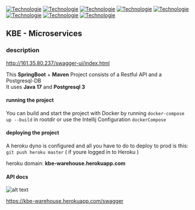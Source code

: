 [![Technologie](https://img.shields.io/badge/2.6.6-Spring_Boot-blue)](https://spring.io/projects/spring-boot)
[![Technologie](https://img.shields.io/badge/Maven-brown)](https://maven.apache.org/)
[![Technologie](https://img.shields.io/badge/redis-red)](https://redis.io/)
[![Technologie](https://img.shields.io/badge/RabbitMQ-brightgreen)](https://www.rabbitmq.com/)
[![Technologie](https://img.shields.io/badge/-Digital_Ocean-lightblue)](https://www.digitalocean.com/)
[![Technologie](https://img.shields.io/badge/-Nginx-orange)](https://www.nginx.com/)
[![Technologie](https://img.shields.io/badge/13-PostgreSQL-lightgrey)](https://www.postgresql.org/)
[![Technologie](https://img.shields.io/badge/2.0-Docker-red)](https://react-icons.github.io/react-icons)

## KBE - Microservices

### description

http://161.35.80.237/swagger-ui/index.html

This **SpringBoot** + **Maven** Project consists of a Restful API and a Postgresql-DB<br/>
It uses **Java 17** and **Postgresql 3**<br/>

#### running the project

You can build and start the project with Docker by running  `docker-compose up --build` in rootdir or use the Intellij
Configuration `dockerCompose` <br/>

#### deploying the project

A heroku dyno is configured and all you have to do to deploy to prod is this: `git push heroku master` ( if youre logged
in to Heroku )

heroku domain: **kbe-warehouse.herokuapp.com**

#### API docs

![alt text](./readMeResources/swagger.png)

https://kbe-warehouse.herokuapp.com/swagger